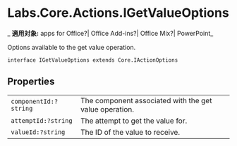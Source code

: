 
# Labs.Core.Actions.IGetValueOptions

 _ **適用対象:** apps for Office?| Office Add-ins?| Office Mix?| PowerPoint_

Options available to the get value operation.

```
interface IGetValueOptions extends Core.IActionOptions
```


## Properties


|||
|:-----|:-----|
| `componentId:?string`|The component associated with the get value operation.|
| `attemptId:?string`|The attempt to get the value for.|
| `valueId:?string`|The ID of the value to receive.|
